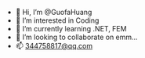 - 👋 Hi, I’m @GuofaHuang
- 👀 I’m interested in Coding
- 🌱 I’m currently learning .NET, FEM
- 💞️ I’m looking to collaborate on emm...
- 📫 344758817@qq.com

<!---
GuofaHuang/GuofaHuang is a ✨ special ✨ repository because its `README.md` (this file) appears on your GitHub profile.
You can click the Preview link to take a look at your changes.
--->
